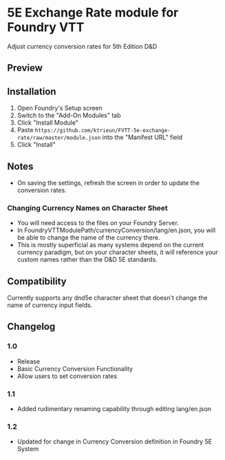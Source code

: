 # 5E Exchange Rate module for Foundry VTT

Adjust currency conversion rates for 5th Edition D&D

## Preview

## Installation

1. Open Foundry's Setup screen
2. Switch to the "Add-On Modules" tab
3. Click "Install Module"
4. Paste `https://github.com/ktrieun/FVTT-5e-exchange-rate/raw/master/module.json` into the "Manifest URL" field
5. Click "Install"

## Notes

* On saving the settings, refresh the screen in order to update the conversion rates.

### Changing Currency Names on Character Sheet

* You will need access to the files on your Foundry Server.
* In FoundryVTTModulePath/currencyConversion/lang/en.json, you will be able to change the name of the currency there.
* This is mostly superficial as many systems depend on the current currency paradigm, but on your character sheets, it will reference your custom names rather than the D&D 5E standards.

## Compatibility

Currently supports any dnd5e character sheet that doesn't change the name of currency input fields.

## Changelog

### 1.0

* Release
* Basic Currency Conversion Functionality
* Allow users to set conversion rates

### 1.1

* Added rudimentary renaming capability through editing lang/en.json

### 1.2

* Updated for change in Currency Conversion definition in Foundry 5E System
